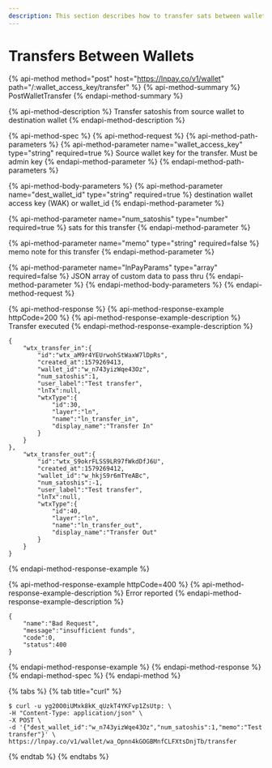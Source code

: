 ```yaml
---
description: This section describes how to transfer sats between wallets within LNPay
---
```


# Transfers Between Wallets

{% api-method method="post" host="https://lnpay.co/v1/wallet" path="/:wallet\_access\_key/transfer" %}
{% api-method-summary %}
PostWalletTransfer
{% endapi-method-summary %}

{% api-method-description %}
Transfer satoshis from source wallet to destination wallet
{% endapi-method-description %}

{% api-method-spec %}
{% api-method-request %}
{% api-method-path-parameters %}
{% api-method-parameter name="wallet\_access\_key" type="string" required=true %}
Source wallet key for the transfer. Must be admin key
{% endapi-method-parameter %}
{% endapi-method-path-parameters %}

{% api-method-body-parameters %}
{% api-method-parameter name="dest\_wallet\_id" type="string" required=true %}
destination wallet access key \(WAK\) or wallet\_id
{% endapi-method-parameter %}

{% api-method-parameter name="num\_satoshis" type="number" required=true %}
sats for this transfer
{% endapi-method-parameter %}

{% api-method-parameter name="memo" type="string" required=false %}
memo note for this transfer
{% endapi-method-parameter %}

{% api-method-parameter name="lnPayParams" type="array" required=false %}
JSON array of custom data to pass thru
{% endapi-method-parameter %}
{% endapi-method-body-parameters %}
{% endapi-method-request %}

{% api-method-response %}
{% api-method-response-example httpCode=200 %}
{% api-method-response-example-description %}
Transfer executed
{% endapi-method-response-example-description %}

```
{
    "wtx_transfer_in":{
        "id":"wtx_aM9r4YEUrwohStWaxW7lDpRs",
        "created_at":1579269413,
        "wallet_id":"w_n743yizWqe43Oz",
        "num_satoshis":1,
        "user_label":"Test transfer",
        "lnTx":null,
        "wtxType":{
            "id":30,
            "layer":"ln",
            "name":"ln_transfer_in",
            "display_name":"Transfer In"
        }
    }
},
    "wtx_transfer_out":{
        "id":"wtx_S9okrFLSS9LR97fWkdDfJ6U",
        "created_at":1579269412,
        "wallet_id":"w_hkjS9r6mTYeABc",
        "num_satoshis":-1,
        "user_label":"Test transfer",
        "lnTx":null,
        "wtxType":{
            "id":40,
            "layer":"ln",
            "name":"ln_transfer_out",
            "display_name":"Transfer Out"
        }
    }
}
```
{% endapi-method-response-example %}

{% api-method-response-example httpCode=400 %}
{% api-method-response-example-description %}
Error reported
{% endapi-method-response-example-description %}

```
{
    "name":"Bad Request",
    "message":"insufficient funds",
    "code":0,
    "status":400
}
```
{% endapi-method-response-example %}
{% endapi-method-response %}
{% endapi-method-spec %}
{% endapi-method %}

{% tabs %}
{% tab title="curl" %}
```text
$ curl -u yg20O0iUMxk8kK_qUzkT4YKFvp1ZsUtp: \
-H "Content-Type: application/json" \
-X POST \
-d '{"dest_wallet_id":"w_n743yizWqe43Oz","num_satoshis":1,"memo":"Test transfer"}' \
https://lnpay.co/v1/wallet/wa_Opnn4kGOGBMnfCLFXtsDnjTb/transfer
```
{% endtab %}
{% endtabs %}

